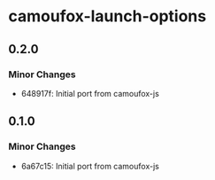 # camoufox-launch-options

## 0.2.0

### Minor Changes

- 648917f: Initial port from camoufox-js

## 0.1.0

### Minor Changes

- 6a67c15: Initial port from camoufox-js
